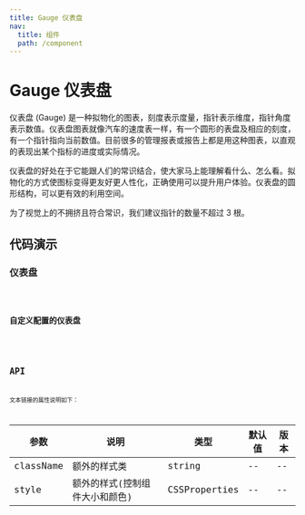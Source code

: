 ```yaml
---
title: Gauge 仪表盘
nav:
  title: 组件
  path: /component
---
```


# Gauge 仪表盘

仪表盘 (Gauge) 是一种拟物化的图表，刻度表示度量，指针表示维度，指针角度表示数值。仪表盘图表就像汽车的速度表一样，有一个圆形的表盘及相应的刻度，有一个指针指向当前数值。目前很多的管理报表或报告上都是用这种图表，以直观的表现出某个指标的进度或实际情况。

仪表盘的好处在于它能跟人们的常识结合，使大家马上能理解看什么、怎么看。拟物化的方式使图标变得更友好更人性化，正确使用可以提升用户体验。仪表盘的圆形结构，可以更有效的利用空间。

为了视觉上的不拥挤且符合常识，我们建议指针的数量不超过 3 根。

## 代码演示

### 仪表盘

<code src="./demo/demo-01.tsx" />

### 自定义配置的仪表盘

<code src="./demo/demo-02.tsx" />

## API

文本链接的属性说明如下：

| 参数      | 说明                           | 类型          | 默认值 | 版本 |
| --------- | ------------------------------ | ------------- | ------ | ---- |
| className | 额外的样式类                   | string        | --     | --   |
| style     | 额外的样式(控制组件大小和颜色) | CSSProperties | --     | --   |
